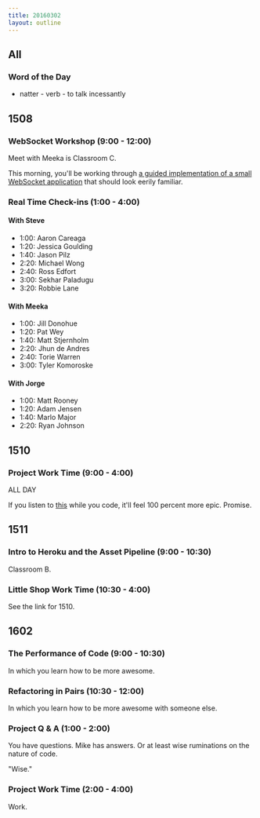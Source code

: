 ```yaml
---
title: 20160302
layout: outline
---
```


## All

### Word of the Day

* natter - verb - to talk incessantly


## 1508

### WebSocket Workshop (9:00 - 12:00)

Meet with Meeka is Classroom C.

This morning, you'll be working through [a guided implementation of a small WebSocket application][ww] that should look eerily familiar.

[ww]: https://github.com/turingschool/lesson_plans/blob/master/ruby_04-apis_and_scalability/websockets_workshop.markdown

### Real Time Check-ins (1:00 - 4:00)

#### With Steve

 * 1:00: Aaron Careaga
 * 1:20: Jessica Goulding
 * 1:40: Jason Pilz
 * 2:20: Michael Wong
 * 2:40: Ross Edfort
 * 3:00: Sekhar Paladugu
 * 3:20: Robbie Lane

#### With Meeka

 * 1:00: Jill Donohue
 * 1:20: Pat Wey
 * 1:40: Matt Stjernholm
 * 2:20: Jhun de Andres
 * 2:40: Torie Warren
 * 3:00: Tyler Komoroske

#### With Jorge

* 1:00: Matt Rooney
* 1:20: Adam Jensen
* 1:40: Marlo Major
* 2:20: Ryan Johnson



## 1510

### Project Work Time (9:00 - 4:00)

ALL DAY

If you listen to [this](http://www.youtube.com/watch?v=GzLZJaAm2hw) while
you code, it'll feel 100 percent more epic. Promise.


## 1511

### Intro to Heroku and the Asset Pipeline (9:00 - 10:30)

Classroom B.

### Little Shop Work Time (10:30 - 4:00)

See the link for 1510.


## 1602

### The Performance of Code (9:00 - 10:30)

In which you learn how to be more awesome.

### Refactoring in Pairs (10:30 - 12:00)

In which you learn how to be more awesome with someone else.

### Project Q & A (1:00 - 2:00)

You have questions. Mike has answers. Or at least wise ruminations on the
nature of code.

"Wise."

### Project Work Time (2:00 - 4:00)

Work.
